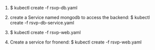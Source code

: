 1. $ kubectl create -f rsvp-db.yaml

2. create a Service named mongodb to access the backend:
  $ kubectl create -f rsvp-db-service.yaml
  
3. $ kubectl create -f rsvp-web.yaml

4. Create a service for fronend:
  $ kubectl create -f rsvp-web.yaml
